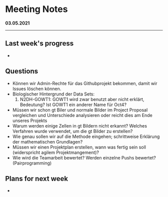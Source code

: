 # Meeting Notes
**03.05.2021**

---
## Last week's progress
-

## Questions

- Können wir Admin-Rechte für das Githubprojekt bekommen, damit wir Issues löschen können. 
- Biologischer Hintergrund der Data Sets:
    1. N2DH-GOWT1: GOWT1 wird zwar benutzt aber nicht erklärt, Bedeutung? Ist GOWT1 ein anderer Name für Oct4?
- Müssen wir schon gt Biler und normale Bilder im Project Proposal vergleichen und Unterschiede analysieren oder reicht dies am Ende unseres Projekts
- Warum werden einige Zellen in gt Bildern nicht erkannt? Welches Verfahren wurde verwendet, um die gt Bilder zu erstellen?
- Wie genau sollen wir auf die Methode eingehen; schrittweise Erklärung der mathematischen Grundlagen?
- Müssen wir einen Projektplan erstellen, wann was fertig sein soll (widerspricht agilem Projektmangement)?
- Wie wird die Teamarbeit bewertet? Werden einzelne Pushs bewertet? (Pairprogramming)


## Plans for next week
-
